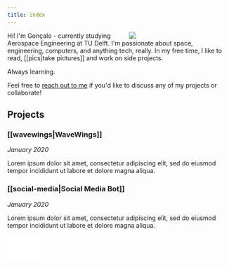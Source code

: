 ```yaml
---
title: index
---
```


<img src="attachments/me/me4-orange.jpg" align="right" width="45%" style="margin-top: 0px; margin-left: 20px;">


Hi! I'm Gonçalo - currently studying Aerospace Engineering at TU Delft. I'm passionate about space, engineering, computers, and anything tech, really. In my free time, I like to read, [[pics|take pictures]] and work on side projects.

Always learning.

Feel free to [reach out to me](contact) if you'd like to discuss any of my projects or collaborate!


<!-- <p style="clear:both;"></p> -->

<!-- <iframe src="projects" width="45%" height="500px" style="border-radius: 10px;"></iframe> -->


<div style="width: 5px; height: 50;"></div>

## Projects

### [[wavewings|WaveWings]]

<span style="font-size: 10; font-style: italic;">January 2020</span>

Lorem ipsum dolor sit amet, consectetur adipiscing elit, sed do eiusmod tempor incididunt ut labore et dolore magna aliqua.


### [[social-media|Social Media Bot]]

<span style="font-size: 10; font-style: italic;">January 2020</span>

Lorem ipsum dolor sit amet, consectetur adipiscing elit, sed do eiusmod tempor incididunt ut labore et dolore magna aliqua.

<div align="left">
  <img src="attachments/me/Logo_white.png" width="15%">
</div>

